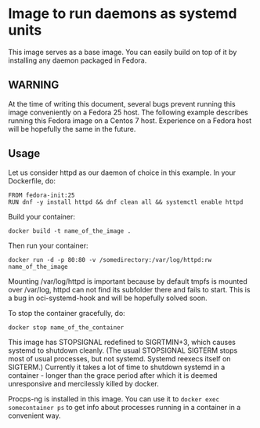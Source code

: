 Image to run daemons as systemd units
=====================================

This image serves as a base image. You can easily build on top of it by installing any daemon packaged in Fedora.

WARNING
-------
At the time of writing this document, several bugs prevent running this image conveniently on a Fedora 25 host. The following example describes running this Fedora image on a Centos 7 host. Experience on a Fedora host will be hopefully the same in the future.

Usage
-----
Let us consider httpd as our daemon of choice in this example. In your Dockerfile, do:
```
FROM fedora-init:25
RUN dnf -y install httpd && dnf clean all && systemctl enable httpd
```
Build your container:
```
docker build -t name_of_the_image .
```
Then run your container:
```
docker run -d -p 80:80 -v /somedirectory:/var/log/httpd:rw name_of_the_image
```
Mounting /var/log/httpd is important because by default tmpfs is mounted over /var/log, httpd can not find its subfolder there and fails to start. This is a bug in oci-systemd-hook and will be hopefully solved soon.

To stop the container gracefully, do:
```
docker stop name_of_the_container
```
This image has STOPSIGNAL redefined to SIGRTMIN+3, which causes systemd to shutdown cleanly. (The usual STOPSIGNAL SIGTERM stops most of usual processes, but not systemd. Systemd reexecs itself on SIGTERM.) Currently it takes a lot of time to shutdown systemd in a container - longer than the grace period after which it is deemed unresponsive and mercilessly killed by docker.

Procps-ng is installed in this image. You can use it to `docker exec somecontainer ps` to get info about processes running in a container in a convenient way.
